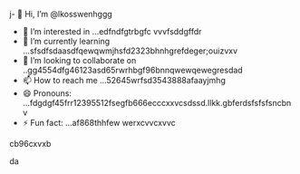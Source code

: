 j- 👋 Hi, I’m @lkosswenhggg
- 👀 I’m interested in ...edfndfgtrbgfc vvvfsddgffdr
- 🌱 I’m currently learning ...sfsdfsdaasdfqewqwmjhsfd2323bhnhgrefdeger;ouizvxv
- 💞️ I’m looking to collaborate on ..gg4554dfg46123asd65rwrhbgf96bnnqwewqewegresdad
- 📫 How to reach me ...52645wrfsd3543888afaayjmhg
- 😄 Pronouns: ...fdgdgf45frr12395512fsegfb666ecccxxvcsdssd.llkk.gbferdsfsfsfsncbnv
- ⚡ Fun fact: ...af868thhfew
werxcvvcxvvc
<!---53gferdqxsjugh
lkosswe/lkosswe is a ✨ special ✨ repository because its `README.md` (this file) appears on your GitHub profile.rgrwedgsdgd
You can click the Preview link to take a look at your changes.62632gdf
--->cb96cxvxb
da
